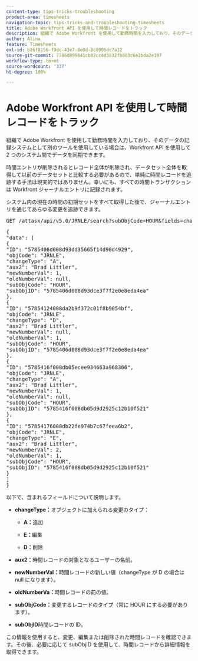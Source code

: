 ```yaml
---
content-type: tips-tricks-troubleshooting
product-area: timesheets
navigation-topic: tips-tricks-and-troubleshooting-timesheets
title: Adobe Workfront API を使用して時間レコードをトラック
description: 組織で Adobe Workfront を使用して勤務時間を入力しており、そのデータの記録システムとして別のツールを使用している場合は、Workfront API を使用して 2 つのシステム間でデータを同期できます。
author: Alina
feature: Timesheets
exl-id: b26f8156-f9dc-43e7-8e0d-8c0905dc7a12
source-git-commit: 7786d899841cb82cc4d3832fb083c6e2bda2e197
workflow-type: tm+mt
source-wordcount: '337'
ht-degree: 100%

---
```


# Adobe Workfront API を使用して時間レコードをトラック

組織で Adobe Workfront を使用して勤務時間を入力しており、そのデータの記録システムとして別のツールを使用している場合は、Workfront API を使用して 2 つのシステム間でデータを同期できます。

時間エントリが削除されるとレコード全体が削除され、データセット全体を取得して以前のデータセットと比較する必要があるので、単純に時間レコードを追跡する手法は現実的ではありません。幸いにも、すべての時間トランザクションは Workfront ジャーナルエントリに記録されます。

システム内の現在の時間の初期セットをすべて取得した後で、ジャーナルエントリを通じてあらゆる変更を追跡できます。
<pre>GET /attask/api/v5.0/JRNLE/search?subObjCode=HOUR&amp;fields=changeType,aux2,newNumberVal,oldNumberVal,subObjCode,subObjID</pre><pre>{<br>"data": [<br>{<br>"ID": "5785406d008d93dd35665f14d90d4929",<br>"objCode": "JRNLE",<br>"changeType": "A",<br>"aux2": "Brad Littler",<br>"newNumberVal": 1,<br>"oldNumberVal": null,<br>"subObjCode": "HOUR",<br>"subObjID": "5785406d008d93dce3f7f2e0e8eda4ea"<br>},<br>{<br>"ID": "57854124008da2b9f372c01f8b9054bf",<br>"objCode": "JRNLE",<br>"changeType": "D",<br>"aux2": "Brad Littler",<br>"newNumberVal": null,<br>"oldNumberVal": 1,<br>"subObjCode": "HOUR",<br>"subObjID": "5785406d008d93dce3f7f2e0e8eda4ea"<br>},<br>{<br>"ID": "5785416f008db05ecee934663a968366",<br>"objCode": "JRNLE",<br>"changeType": "A",<br>"aux2": "Brad Littler",<br>"newNumberVal": 1,<br>"oldNumberVal": null,<br>"subObjCode": "HOUR",<br>"subObjID": "5785416f008db05d9d2925c12b10f521"<br>},<br>{<br>"ID": "57854176008db22fe974b7c67feea6b2",<br>"objCode": "JRNLE",<br>"changeType": "E",<br>"aux2": "Brad Littler",<br>"newNumberVal": 2,<br>"oldNumberVal": 1,<br>"subObjCode": "HOUR",<br>"subObjID": "5785416f008db05d9d2925c12b10f521"<br>}<br>]<br>}</pre>以下で、含まれるフィールドについて説明します。

* **changeType：**&#x200B;オブジェクトに加えられる変更のタイプ：

   * **A：**&#x200B;追加

   * **E：**&#x200B;編集

   * **D：**&#x200B;削除

* **aux2：**&#x200B;時間レコードの対象となるユーザーの名前。

* **newNumberVal：**&#x200B;時間レコードの新しい値（changeType が D の場合は null になります）。

* **oldNumberVa：**&#x200B;時間レコードの前の値。

* **subObjCode：**&#x200B;変更するレコードのタイプ（常に HOUR にする必要があります）。

* **subObjID**&#x200B;時間レコードの ID。

この情報を使用すると、変更、編集または削除された時間レコードを確認できます。その後、必要に応じて subObjID を使用して、時間レコードから詳細情報を取得できます。

